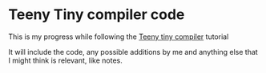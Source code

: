 # Teeny Tiny compiler code

This is my progress while following the [Teeny tiny compiler](http://web.eecs.utk.edu/~azh/blog/teenytinycompiler1.html) tutorial

It will include the code, any possible additions by me and anything else that I might think is relevant, like notes.